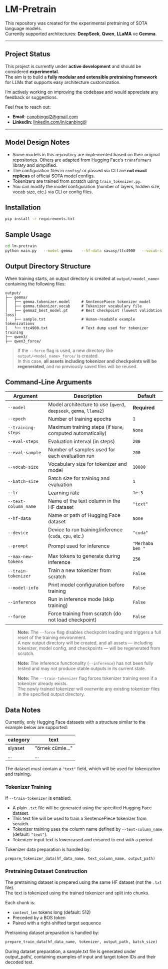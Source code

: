 # LM-Pretrain

This repository was created for the experimental pretraining of SOTA language models.  
Currently supported architectures: **DeepSeek**, **Qwen**, **LLaMA** ve **Gemma**.

---

## Project Status

This project is currently under **active development** and should be considered **experimental**.  
The aim is to build a **fully modular and extensible pretraining framework** for LLMs that supports easy architecture customization.

I’m actively working on improving the codebase and would appreciate any feedback or suggestions.

Feel free to reach out:

- **Email**: [canobingol2@gmail.com](mailto:canobingol2@gmail.com)
- **LinkedIn**: [linkedin.com/in/canbingöl](https://www.linkedin.com/in/canbing%C3%B6l)

---

## Model Design Notes

- Some models in this repository are implemented based on their original repositories. Others are adapted from Hugging Face’s `transformers` library and simplified.
- The configuration files in `config/` or passed via CLI are **not exact replicas** of official SOTA model configs.
- Tokenizers are trained from scratch using `train_tokenizer.py`.
- You can modify the model configuration (number of layers, hidden size, vocab size, etc.) via CLI or config files.

## Installation

```bash
pip install -r requirements.txt

```

## Sample Usage

```bash
cd lm-pretrain
python main.py   --model gemma    --hf-data savasy/ttc4900   --vocab-size 5_000   --batch-size 10   --model-info   --epoch 2   --training-steps 400   --eval-steps 20 --eval-sample 20
```

## Output Directory Structure

When training starts, an output directory is created at `output/<model_name>` containing the following files:

```
output/
├── gemma/
│   ├── gemma.tokenizer.model     # SentencePiece tokenizer model
│   ├── gemma.tokenizer.vocab     # Tokenizer vocabulary file
│   ├── gemma2_best_model.pt      # Best checkpoint (lowest validation loss)
│   ├── sample.txt                # Human-readable example tokenizations
│   └── ttc4900.txt               # Text dump used for tokenizer training
├── qwen3/
├── qwen3_force/
```

> If the `--force` flag is used, a new directory like `output/<model_name>_force/` is created.  
> In this case, **all assets including tokenizer and checkpoints will be regenerated**, and no previously saved files will be reused.

## Command-Line Arguments

| Argument             | Description                                                        | Default          |
| -------------------- | ------------------------------------------------------------------ | ---------------- |
| `--model`            | Model architecture to use (`qwen3`, `deepseek`, `gemma`, `llama2`) | **Required**     |
| `--epoch`            | Number of training epochs                                          | `1`              |
| `--training-steps`   | Maximum training steps (if `None`, computed automatically)         | `None`           |
| `--eval-steps`       | Evaluation interval (in steps)                                     | `200`            |
| `--eval-sample`      | Number of samples used for each evaluation run                     | `200`            |
| `--vocab-size`       | Vocabulary size for tokenizer and model                            | `10000`          |
| `--batch-size`       | Batch size for training and evaluation                             | `1`              |
| `--lr`               | Learning rate                                                      | `1e-3`           |
| `--text-column_name` | Name of the text column in the HF dataset                          | `"text"`         |
| `--hf-data`          | Name or path of Hugging Face dataset                               | `None`           |
| `--device`           | Device to run training/inference (`cuda`, `cpu`, etc.)             | `"cuda"`         |
| `--prompt`           | Prompt used for inference                                          | `"Merhaba ben "` |
| `--max-new-tokens`   | Max tokens to generate during inference                            | `256`            |
| `--train-tokenizer`  | Train a new tokenizer from scratch                                 | `False`          |
| `--model-info`       | Print model configuration before training                          | `False`          |
| `--inference`        | Run in inference mode (skip training)                              | `False`          |
| `--force`            | Force training from scratch (do not load checkpoint)               | `False`          |

> **Note:** The `--force` flag disables checkpoint loading and triggers a full reset of the training environment.  
> A new output directory will be created, and all assets — including tokenizer, model config, and checkpoints — will be regenerated from scratch.

> **Note:** The inference functionality (`--inference`) has not been fully tested and may not produce stable outputs in its current state.

> **Note:** The `--train-tokenizer` flag forces tokenizer training even if a tokenizer already exists.  
> The newly trained tokenizer will overwrite any existing tokenizer files in the specified output directory.

## Data Notes

Currently, only Hugging Face datasets with a structure similar to the example below are supported:

| category | text             |
| -------- | ---------------- |
| siyaset  | "örnek cümle..." |
| ...      | ...              |

The dataset must contain a `"text"` field, which will be used for tokenization and training.

### Tokenizer Training

If `--train-tokenizer` is enabled:

- A plain `.txt` file will be generated using the specified Hugging Face dataset.
- This text file will be used to train a SentencePiece tokenizer from scratch.
- Tokenizer training uses the column name defined by `--text-column_name` (default: `"text"`).
- Tokenizer input text is lowercased and ensured to end with a period.

Tokenizer data preparation is handled by:

```python
prepare_tokenizer_data(hf_data_name, text_column_name, output_path)
```

### Pretraining Dataset Construction

The pretraining dataset is prepared using the same HF dataset (not the `.txt` file).  
The text is tokenized using the trained tokenizer and split into chunks.

Each chunk is:

- `context_len` tokens long (default: 512)
- Preceded by a BOS token
- Paired with a right-shifted target sequence

Pretraining dataset preparation is handled by:

```python
prepare_train_data(hf_data_name, tokenizer, output_path, batch_size)
```

During dataset preparation, a sample.txt file is generated under output_path/, containing examples of input and target token IDs and their decoded text.
